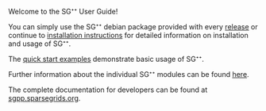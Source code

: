 Welcome to the SG⁺⁺ User Guide!

You can simply use the SG⁺⁺ debian package provided with every [release](https://github.com/SGpp/SGpp/releases) or continue to [installation instructions](https://github.com/SGpp/SGpp/wiki/Installation) for detailed information on installation and usage of SG⁺⁺.

The [quick start examples](https://github.com/SGpp/SGpp/wiki/Quick-Start) demonstrate basic usage of SG⁺⁺.

Further information about the individual SG⁺⁺ modules can be found [here](https://github.com/SGpp/SGpp/wiki/Modules).

The complete documentation for developers can be found at [sgpp.sparsegrids.org](http://sgpp.sparsegrids.org/development.html).

